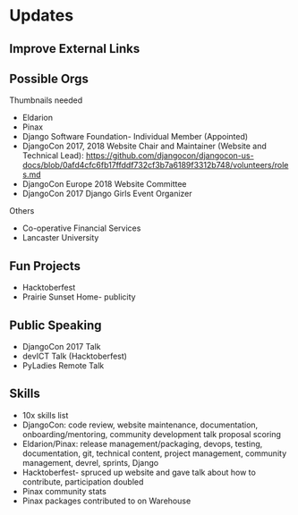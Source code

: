 # Updates

## Improve External Links

<!--
https://developers.google.com/web/tools/lighthouse/audits/noopener
-->

## Possible Orgs

Thumbnails needed
* Eldarion
* Pinax
* Django Software Foundation- Individual Member (Appointed)
* DjangoCon 2017, 2018 Website Chair and Maintainer (Website and Technical Lead): https://github.com/djangocon/djangocon-us-docs/blob/0afd4cfc6fb17ffddf732cf3b7a6189f3312b748/volunteers/roles.md
* DjangoCon Europe 2018 Website Committee
* DjangoCon 2017 Django Girls Event Organizer

Others
* Co-operative Financial Services
* Lancaster University

## Fun Projects

* Hacktoberfest
* Prairie Sunset Home- publicity

## Public Speaking

* DjangoCon 2017 Talk
* devICT Talk (Hacktoberfest)
* PyLadies Remote Talk

## Skills

* 10x skills list
* DjangoCon: code review, website maintenance, documentation, onboarding/mentoring, community development talk proposal scoring
* Eldarion/Pinax: release management/packaging, devops, testing, documentation, git, technical content, project management, community management, devrel, sprints, Django
* Hacktoberfest- spruced up website and gave talk about how to contribute, participation doubled
* Pinax community stats
* Pinax packages contributed to on Warehouse

<!--
Eldarion and Pinax: My Role: Overseeing Major Release of Pinax (dozens of Django projects and apps)

Cloudspotting Contrib
https://github.com/grahamu/cloudspotting2

https://github.com/KatherineMichel/eldarion-and-pinax

Links
http://eldarion.com/blog/2017/12/26/10-tips-upgrading-django-20/ | 10 Tips for Upgrading to Django 2.0 — Eldarion Blog
https://www.reddit.com/r/django/comments/7mawy8/10_tips_for_upgrading_to_django_20/ | 10 Tips for Upgrading to Django 2.0 : django

https://www.djangoproject.com/foundation/individual-members/ | Django Software Foundation | Django
https://www.djangoproject.com/weblog/ | News & Events | Django

https://www.defna.org/announcements/2017/10/10/call-for-proposals-for-djangocon-2018-website | Call for Proposals for DjangoCon 2018 Website! — Django Events Foundation North America
https://github.com/djangocon/2017.djangocon.us/ | djangocon/2017.djangocon.us: The DjangoCon US 2017 conference website
https://github.com/djangocon/2018.djangocon.us | djangocon/2018.djangocon.us: The DjangoCon US 2018 conference website

https://2017.djangocon.us/talks/get-a-jumpstart-on-collaboration-and-code-review-in-github/ | Get a Jumpstart on Collaboration and Code Review in GitHub | DjangoCon US

https://djangogirls.org/spokane

https://github.com/devict/hacktoberfest | devict/hacktoberfest: Our own little local version of hacktoberfest
https://devict-hacktoberfest.herokuapp.com/ | Wichita Hacktoberfest 2017!

DEFNA
* Created CFP
* DjangoCon oversight
* Expansion to regional and local events
* Community development
* Acounting
* Grant review (meetups, one-day events, mini-conferences)
* Benchmarking
-->



